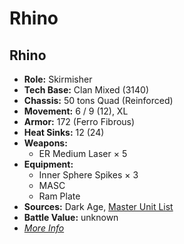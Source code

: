 # Rhino
## Rhino
- **Role:** Skirmisher
- **Tech Base:** Clan Mixed (3140)
- **Chassis:** 50 tons Quad (Reinforced)
- **Movement:** 6 / 9 (12), XL
- **Armor:** 172 (Ferro Fibrous)
- **Heat Sinks:** 12 (24)
- **Weapons:**
  - ER Medium Laser × 5
- **Equipment:**
  - Inner Sphere Spikes × 3
  - MASC
  - Ram Plate
- **Sources:** Dark Age, [Master Unit List](http://masterunitlist.info/Unit/Details/7883/rhino-standard)
- **Battle Value:** unknown
- [*More Info*](rhino/rhino.md)

